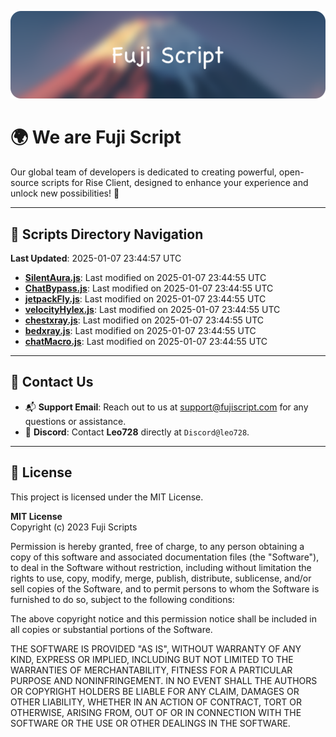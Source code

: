 ![Banner](.github/b.webp)

# 🌍 **We are Fuji Script**

Our global team of developers is dedicated to creating powerful, open-source scripts for Rise Client, designed to enhance your experience and unlock new possibilities! 🌟

---
<!-- SCRIPTS_NAVIGATION_START -->
## 📂 **Scripts Directory Navigation**

**Last Updated**: 2025-01-07 23:44:57 UTC

- **[SilentAura.js](scripts/SilentAura.js)**: Last modified on 2025-01-07 23:44:55 UTC
- **[ChatBypass.js](scripts/ChatBypass.js)**: Last modified on 2025-01-07 23:44:55 UTC
- **[jetpackFly.js](scripts/jetpackFly.js)**: Last modified on 2025-01-07 23:44:55 UTC
- **[velocityHylex.js](scripts/velocityHylex.js)**: Last modified on 2025-01-07 23:44:55 UTC
- **[chestxray.js](scripts/chestxray.js)**: Last modified on 2025-01-07 23:44:55 UTC
- **[bedxray.js](scripts/bedxray.js)**: Last modified on 2025-01-07 23:44:55 UTC
- **[chatMacro.js](scripts/chatMacro.js)**: Last modified on 2025-01-07 23:44:55 UTC

<!-- SCRIPTS_NAVIGATION_END -->

---

## 💬 **Contact Us**  
- 📬 **Support Email**: Reach out to us at [support@fujiscript.com](mailto:support@fujiscript.com) for any questions or assistance.  
- 💬 **Discord**: Contact **Leo728** directly at `Discord@leo728`.

---

## 📜 **License**

This project is licensed under the MIT License.  

**MIT License**  
Copyright (c) 2023 Fuji Scripts  

Permission is hereby granted, free of charge, to any person obtaining a copy of this software and associated documentation files (the "Software"), to deal in the Software without restriction, including without limitation the rights to use, copy, modify, merge, publish, distribute, sublicense, and/or sell copies of the Software, and to permit persons to whom the Software is furnished to do so, subject to the following conditions:  

The above copyright notice and this permission notice shall be included in all copies or substantial portions of the Software.  

THE SOFTWARE IS PROVIDED "AS IS", WITHOUT WARRANTY OF ANY KIND, EXPRESS OR IMPLIED, INCLUDING BUT NOT LIMITED TO THE WARRANTIES OF MERCHANTABILITY, FITNESS FOR A PARTICULAR PURPOSE AND NONINFRINGEMENT. IN NO EVENT SHALL THE AUTHORS OR COPYRIGHT HOLDERS BE LIABLE FOR ANY CLAIM, DAMAGES OR OTHER LIABILITY, WHETHER IN AN ACTION OF CONTRACT, TORT OR OTHERWISE, ARISING FROM, OUT OF OR IN CONNECTION WITH THE SOFTWARE OR THE USE OR OTHER DEALINGS IN THE SOFTWARE.  
